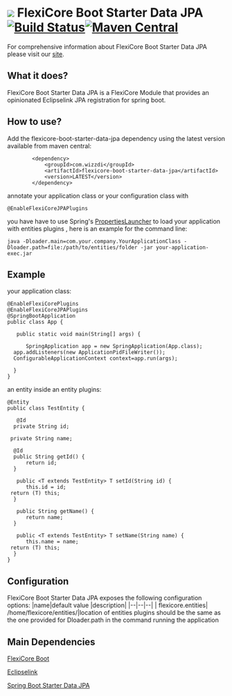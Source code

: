 
# ![](https://support.wizzdi.com/wp-content/uploads/2020/05/flexicore-icon-extra-small.png) FlexiCore Boot Starter Data JPA [![Build Status](https://jenkins.wizzdi.com/buildStatus/icon?job=wizzdi+organization%2Fflexicore-boot-starter-data-jpa%2Fmaster)](https://jenkins.wizzdi.com/job/wizzdi%20organization/job/flexicore-boot-starter-data-jpa/job/master/)[![Maven Central](https://img.shields.io/maven-central/v/com.wizzdi/flexicore-boot-starter-data-jpa.svg?label=Maven%20Central)](https://search.maven.org/search?q=g:%22com.wizzdi%22%20AND%20a:%22flexicore-boot-starter-data-jpa%22)


For comprehensive information about FlexiCore Boot Starter Data JPA please visit our [site](http://wizzdi.com/).

## What it does?

FlexiCore Boot Starter Data JPA is a FlexiCore Module that provides an opinionated Eclipselink JPA registration for spring boot.

## How to use?
Add the flexicore-boot-starter-data-jpa dependency using the latest version available from maven central:

            <dependency>
                <groupId>com.wizzdi</groupId>
                <artifactId>flexicore-boot-starter-data-jpa</artifactId>
                <version>LATEST</version>
            </dependency>
annotate your application class or your configuration class with

    @EnableFlexiCoreJPAPlugins
you have have to use Spring's [PropertiesLauncher](https://docs.spring.io/spring-boot/docs/current/api/org/springframework/boot/loader/PropertiesLauncher.html) to load your application with entities plugins , here is an example for the command line:

    java -Dloader.main=com.your.company.YourApplicationClass -Dloader.path=file:/path/to/entities/folder -jar your-application-exec.jar 

## Example
your application class:

    @EnableFlexiCorePlugins  
    @EnableFlexiCoreJPAPlugins
    @SpringBootApplication  
    public class App {  
      
       public static void main(String[] args) {  
      
          SpringApplication app = new SpringApplication(App.class);  
      app.addListeners(new ApplicationPidFileWriter());  
      ConfigurableApplicationContext context=app.run(args);  
      
      }
    }
an entity inside an entity plugins:

    @Entity  
    public class TestEntity {  
      
       @Id  
      private String id;  
      
     private String name;  
      
      @Id  
      public String getId() {  
          return id;  
      }  
      
       public <T extends TestEntity> T setId(String id) {  
          this.id = id;  
     return (T) this;  
      }  
      
       public String getName() {  
          return name;  
      }  
      
       public <T extends TestEntity> T setName(String name) {  
          this.name = name;  
     return (T) this;  
      }  
    }

## Configuration
FlexiCore Boot Starter Data JPA exposes the following configuration options:
|name|default value  |description|
|--|--|--|
| flexicore.entities| /home/flexicore/entities/|location of entities plugins should be the same as the one provided for Dloader.path in the command running the application


## Main Dependencies

[FlexiCore Boot](https://github.com/wizzdi/flexicore-boot)

[Eclipselink](https://github.com/eclipse-ee4j/eclipselink)

[Spring Boot Starter Data JPA](https://search.maven.org/artifact/org.springframework.boot/spring-boot-starter-data-jpa)
